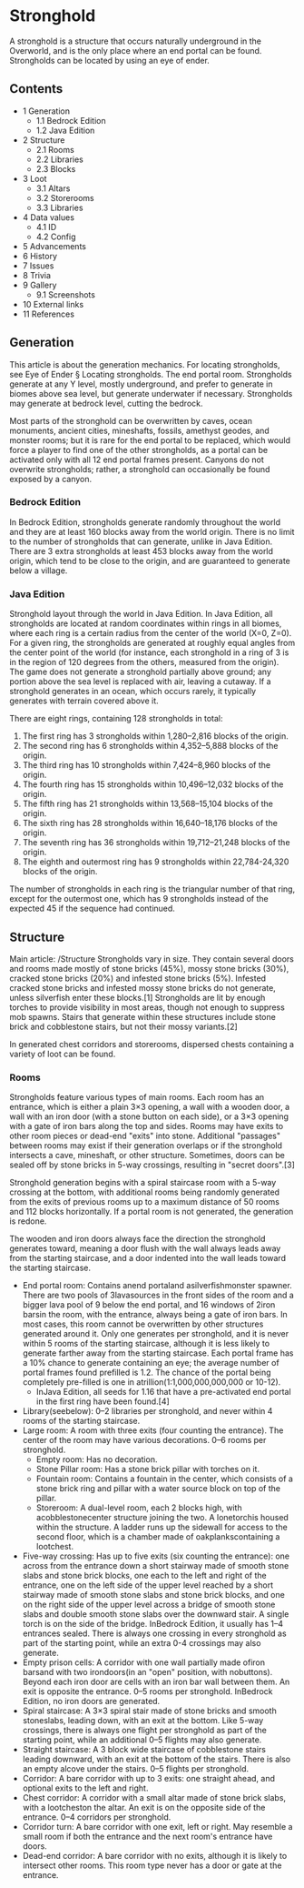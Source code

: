 # Stronghold
A stronghold is a structure that occurs naturally underground in the Overworld, and is the only place where an end portal can be found. Strongholds can be located by using an eye of ender.

## Contents
- 1 Generation
	- 1.1 Bedrock Edition
	- 1.2 Java Edition
- 2 Structure
	- 2.1 Rooms
	- 2.2 Libraries
	- 2.3 Blocks
- 3 Loot
	- 3.1 Altars
	- 3.2 Storerooms
	- 3.3 Libraries
- 4 Data values
	- 4.1 ID
	- 4.2 Config
- 5 Advancements
- 6 History
- 7 Issues
- 8 Trivia
- 9 Gallery
	- 9.1 Screenshots
- 10 External links
- 11 References

## Generation
This article is about the generation mechanics.  For locating strongholds, see Eye of Ender § Locating strongholds.
The end portal room.
Strongholds generate at any Y level, mostly underground, and prefer to generate in biomes above sea level, but generate underwater if necessary. Strongholds may generate at bedrock level, cutting the bedrock.

Most parts of the stronghold can be overwritten by caves, ocean monuments, ancient cities, mineshafts, fossils, amethyst geodes, and monster rooms; but it is rare for the end portal to be replaced, which would force a player to find one of the other strongholds, as a portal can be activated only with all 12 end portal frames present. Canyons do not overwrite strongholds; rather, a stronghold can occasionally be found exposed by a canyon.

### Bedrock Edition
In Bedrock Edition, strongholds generate randomly throughout the world and they are at least 160 blocks away from the world origin. There is no limit to the number of strongholds that can generate, unlike in Java Edition. There are 3 extra strongholds at least 453 blocks away from the world origin, which tend to be close to the origin, and are guaranteed to generate below a village.

### Java Edition
Stronghold layout through the world in Java Edition.
In Java Edition, all strongholds are located at random coordinates within rings in all biomes, where each ring is a certain radius from the center of the world (X=0, Z=0).  For a given ring, the strongholds are generated at roughly equal angles from the center point of the world (for instance, each stronghold in a ring of 3 is in the region of 120 degrees from the others, measured from the origin). The game does not generate a stronghold partially above ground; any portion above the sea level is replaced with air, leaving a cutaway. If a stronghold generates in an ocean, which occurs rarely, it typically generates with terrain covered above it.

There are eight rings, containing 128 strongholds in total:

1. The first ring has 3 strongholds within 1,280–2,816 blocks of the origin.
2. The second ring has 6 strongholds within 4,352–5,888 blocks of the origin.
3. The third ring has 10 strongholds within 7,424–8,960 blocks of the origin.
4. The fourth ring has 15 strongholds within 10,496–12,032 blocks of the origin.
5. The fifth ring has 21 strongholds within 13,568–15,104 blocks of the origin.
6. The sixth ring has 28 strongholds within 16,640–18,176 blocks of the origin.
7. The seventh ring has 36 strongholds within 19,712–21,248 blocks of the origin.
8. The eighth and outermost ring has 9 strongholds within 22,784-24,320 blocks of the origin.

The number of strongholds in each ring is the triangular number of that ring, except for the outermost one, which has 9 strongholds instead of the expected 45 if the sequence had continued.

## Structure
Main article: /Structure
Strongholds vary in size. They contain several doors and rooms made mostly of stone bricks (45%), mossy stone bricks (30%), cracked stone bricks (20%) and infested stone bricks (5%). Infested cracked stone bricks and infested mossy stone bricks do not generate, unless silverfish enter these blocks.[1] Strongholds are lit by enough torches to provide visibility in most areas, though not enough to suppress mob spawns. Stairs that generate within these structures include stone brick and cobblestone stairs, but not their mossy variants.[2]

In generated chest corridors and storerooms, dispersed chests containing a variety of loot can be found.

### Rooms
Strongholds feature various types of main rooms. Each room has an entrance, which is either a plain 3×3 opening, a wall with a wooden door, a wall with an iron door (with a stone button on each side), or a 3×3 opening with a gate of iron bars along the top and sides. Rooms may have exits to other room pieces or dead-end "exits" into stone. Additional "passages" between rooms may exist if their generation overlaps or if the stronghold intersects a cave, mineshaft, or other structure. Sometimes, doors can be sealed off by stone bricks in 5-way crossings, resulting in "secret doors".[3]

Stronghold generation begins with a spiral staircase room with a 5-way crossing at the bottom, with additional rooms being randomly generated from the exits of previous rooms up to a maximum distance of 50 rooms and 112 blocks horizontally. If a portal room is not generated, the generation is redone. 

The wooden and iron doors always face the direction the stronghold generates toward, meaning a door flush with the wall always leads away from the starting staircase, and a door indented into the wall leads toward the starting staircase. 

- End portal room: Contains anend portaland asilverfishmonster spawner. There are two pools of 3lavasources in the front sides of the room and a bigger lava pool of 9 below the end portal, and 16 windows of 2iron barsin the room, with the entrance, always being a gate of iron bars. In most cases, this room cannot be overwritten by other structures generated around it. Only one generates per stronghold, and it is never within 5 rooms of the starting staircase, although it is less likely to generate farther away from the starting staircase. Each portal frame has a 10% chance to generate containing an eye; the average number of portal frames found prefilled is 1.2. The chance of the portal being completely pre-filled is one in atrillion(1:1,000,000,000,000 or 10-12).
	- InJava Edition, all seeds for 1.16 that have a pre-activated end portal in the first ring have been found.[4]
- Library(seebelow): 0–2 libraries per stronghold, and never within 4 rooms of the starting staircase.
- Large room: A room with three exits (four counting the entrance). The center of the room may have various decorations. 0–6 rooms per stronghold.
	- Empty room: Has no decoration.
	- Stone Pillar room: Has a stone brick pillar with torches on it.
	- Fountain room: Contains a fountain in the center, which consists of a stone brick ring and pillar with a water source block on top of the pillar.
	- Storeroom: A dual-level room, each 2 blocks high, with acobblestonecenter structure joining the two. A lonetorchis housed within the structure. A ladder runs up the sidewall for access to the second floor, which is a chamber made of oakplankscontaining a lootchest.
- Five-way crossing: Has up to five exits (six counting the entrance): one across from the entrance down a short stairway made of smooth stone slabs and stone brick blocks, one each to the left and right of the entrance, one on the left side of the upper level reached by a short stairway made of smooth stone slabs and stone brick blocks, and one on the right side of the upper level across a bridge of smooth stone slabs and double smooth stone slabs over the downward stair. A single torch is on the side of the bridge. InBedrock Edition, it usually has 1–4 entrances sealed. There is always one crossing in every stronghold as part of the starting point, while an extra 0-4 crossings may also generate.
- Empty prison cells: A corridor with one wall partially made ofiron barsand with two irondoors(in an "open" position, with nobuttons). Beyond each iron door are cells with an iron bar wall between them. An exit is opposite the entrance. 0–5 rooms per stronghold. InBedrock Edition, no iron doors are generated.
- Spiral staircase: A 3×3 spiral stair made of stone bricks and smooth stoneslabs, leading down, with an exit at the bottom. Like 5-way crossings, there is always one flight per stronghold as part of the starting point, while an additional 0–5 flights may also generate.
- Straight staircase: A 3 block wide staircase of cobblestone stairs leading downward, with an exit at the bottom of the stairs. There is also an empty alcove under the stairs. 0–5 flights per stronghold.
- Corridor: A bare corridor with up to 3 exits: one straight ahead, and optional exits to the left and right.
- Chest corridor: A corridor with a small altar made of stone brick slabs, with a lootcheston the altar. An exit is on the opposite side of the entrance. 0–4 corridors per stronghold.
- Corridor turn: A bare corridor with one exit, left or right. May resemble a small room if both the entrance and the next room's entrance have doors.
- Dead-end corridor: A bare corridor with no exits, although it is likely to intersect other rooms. This room type never has a door or gate at the entrance.

